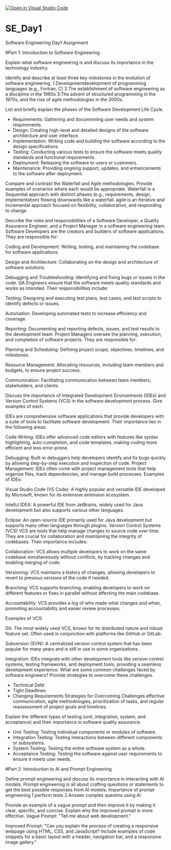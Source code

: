 [![Open in Visual Studio Code](https://classroom.github.com/assets/open-in-vscode-2e0aaae1b6195c2367325f4f02e2d04e9abb55f0b24a779b69b11b9e10269abc.svg)](https://classroom.github.com/online_ide?assignment_repo_id=18387718&assignment_repo_type=AssignmentRepo)
# SE_Day1
Software Engineering Day1 Assignment

#Part 1: Introduction to Software Engineering

Explain what software engineering is and discuss its importance in the technology industry.


Identify and describe at least three key milestones in the evolution of software engineering.
1.Developmentdevelopment of programming languages (e.g., Fortran, C)
2.The establishment of software engineering as a discipline in the 1960s
3.The advent of structured programming in the 1970s, and the rise of agile methodologies in the 2000s.



List and briefly explain the phases of the Software Development Life Cycle.
 - Requirements: Gathering and documenting user needs and system requirements.
  - Design: Creating high-level and detailed designs of the software architecture and user interface.
  - Implementation: Writing code and building the software according to the design specifications.
  - Testing: Conducting various tests to ensure the software meets quality standards and functional requirements.
  - Deployment: Releasing the software to users or customers.
  - Maintenance: Providing ongoing support, updates, and enhancements to the software after deployment.

Compare and contrast the Waterfall and Agile methodologies. Provide examples of scenarios where each would be appropriate.
 Waterfall is a Sequential approach with distinct phases (e.g., requirements, design, implementation) flowing downwards like a waterfall.
    agile is an Iterative and incremental approach focused on flexibility, collaboration, and responding to change

Describe the roles and responsibilities of a Software Developer, a Quality Assurance Engineer, and a Project Manager in a software engineering team.
Software Developers are the creators and builders of software applications. They are responsible for:

Coding and Development: Writing, testing, and maintaining the codebase for software applications.

Design and Architecture: Collaborating on the design and architecture of software solutions.

Debugging and Troubleshooting: Identifying and fixing bugs or issues in the code.
QA Engineers ensure that the software meets quality standards and works as intended. Their responsibilities include:

Testing: Designing and executing test plans, test cases, and test scripts to identify defects or issues.

Automation: Developing automated tests to increase efficiency and coverage.

Reporting: Documenting and reporting defects, issues, and test results to the development team.
Project Managers oversee the planning, execution, and completion of software projects. They are responsible for:

Planning and Scheduling: Defining project scope, objectives, timelines, and milestones.

Resource Management: Allocating resources, including team members and budgets, to ensure project success.

Communication: Facilitating communication between team members, stakeholders, and clients.


Discuss the importance of Integrated Development Environments (IDEs) and Version Control Systems (VCS) in the software development process. Give examples of each.

IDEs are comprehensive software applications that provide developers with a suite of tools to facilitate software development. Their importance lies in the following areas:

Code Writing: IDEs offer advanced code editors with features like syntax highlighting, auto-completion, and code templates, making coding more efficient and less error-prone.

Debugging: Built-in debuggers help developers identify and fix bugs quickly by allowing step-by-step execution and inspection of code.
Project Management: IDEs often come with project management tools that help organize files, track dependencies, and manage build processes.
Examples of IDEs:

Visual Studio Code (VS Code): A highly popular and versatile IDE developed by Microsoft, known for its extensive extension ecosystem.

IntelliJ IDEA: A powerful IDE from JetBrains, widely used for Java development but also supports various other languages.

Eclipse: An open-source IDE primarily used for Java development but supports many other languages through plugins.
Version Control Systems (VCS)
VCS are tools that help manage changes to source code over time. They are crucial for collaboration and maintaining the integrity of codebases. Their importance includes:

Collaboration: VCS allows multiple developers to work on the same codebase simultaneously without conflicts, by tracking changes and enabling merging of code.

Versioning: VCS maintains a history of changes, allowing developers to revert to previous versions of the code if needed.

Branching: VCS supports branching, enabling developers to work on different features or fixes in parallel without affecting the main codebase.

Accountability: VCS provides a log of who made what changes and when, promoting accountability and easier review processes.

Examples of VCS:

Git: The most widely used VCS, known for its distributed nature and robust feature set. Often used in conjunction with platforms like GitHub or GitLab.

Subversion (SVN): A centralized version control system that has been popular for many years and is still in use in some organizations.


Integration: IDEs integrate with other development tools like version control systems, testing frameworks, and deployment tools, providing a seamless development experience.
What are some common challenges faced by software engineers? Provide strategies to overcome these challenges.
- Technical Debt
- Tight Deadlines
-  Changing Requirements
Strategies for Overcoming Challenges
effective communication, agile methodologies, prioritization of tasks, and regular reassessment of project goals and timelines.

Explain the different types of testing (unit, integration, system, and acceptance) and their importance in software quality assurance.
  - Unit Testing: Testing individual components or modules of software.
  - Integration Testing: Testing interactions between different components or subsystems.
  - System Testing: Testing the entire software system as a whole.
  - Acceptance Testing: Testing the software against user requirements to ensure it meets user needs.



#Part 2: Introduction to AI and Prompt Engineering


Define prompt engineering and discuss its importance in interacting with AI models.
Prompt engineering is all about crafting questions or statements to get the best possible responses from AI models. 
Importance of prompt engineering
1.perform tests
2.Answer complex questins using Ai


Provide an example of a vague prompt and then improve it by making it clear, specific, and concise. Explain why the improved prompt is more effective.
Vague Prompt:
"Tell me about web development."

Improved Prompt:
"Can you explain the process of creating a responsive webpage using HTML, CSS, and JavaScript? Include examples of code snippets for a basic layout with a header, navigation bar, and a responsive image gallery."
